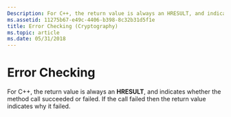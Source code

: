 ```yaml
---
Description: For C++, the return value is always an HRESULT, and indicates whether the method call succeeded or failed. If the call failed then the return value indicates why it failed.
ms.assetid: 11275b67-e49c-4406-b398-8c32b31d5f1e
title: Error Checking (Cryptography)
ms.topic: article
ms.date: 05/31/2018
---
```


# Error Checking

For C++, the return value is always an **HRESULT**, and indicates whether the method call succeeded or failed. If the call failed then the return value indicates why it failed.

 

 



